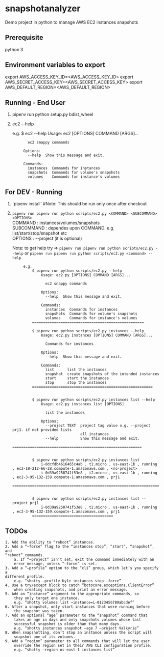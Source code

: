 # snapshotanalyzer
Demo project in python to manage AWS EC2 instances snapshots

## Prerequisite
python 3

## Environment variables to export
export AWS_ACCESS_KEY_ID=<AWS_ACCESS_KEY_ID>
export AWS_SECRET_ACCESS_KEY=<AWS_SECRET_ACCESS_KEY>
export AWS_DEFAULT_REGION=<AWS_DEFAULT_REGION>

## Running - End User
1) pipenv run python setup.py bdist_wheel
2) ec2 --help

    e.g. 
        $ ec2 --help
            Usage: ec2 [OPTIONS] COMMAND [ARGS]...
            
              ec2 snappy commands
            
            Options:
              --help  Show this message and exit.
            
            Commands:
              instances  Commands for instances
              snapshots  Commands for volume's snapshots
              volumes    Commands for instance's volumes
 
## For DEV - Running
1) `pipenv install' #Note: This should be run only once after checkout
2) `pipenv run pipenv run python scripts/ec2.py <COMMAND> <SUBCOMMAND> <OPTIONS>`
            <br/>COMMAND : instances/volumes/snapshots
            <br/>SUBCOMMAND : dependes upon COMMAND. e.g. list/start/stop/snapshot etc
            <br/>OPTIONS : --project (it is optional)
        <br/><p>Note: to get help try => `pipenv run pipenv run python scripts/ec2.py --help`
                                  or  `pipenv run pipenv run python scripts/ec2.py <command> --help`

         
            e.g. 
                $ pipenv run python scripts/ec2.py --help
                    Usage: ec2.py [OPTIONS] COMMAND [ARGS]...
                    
                      ec2 snappy commands
                    
                    Options:
                      --help  Show this message and exit.
                    
                    Commands:
                      instances  Commands for instances
                      snapshots  Commands for volume's snapshots
                      volumes    Commands for instance's volumes
                ===================================================
                
                $ pipenv run python scripts/ec2.py instances --help
                    Usage: ec2.py instances [OPTIONS] COMMAND [ARGS]...
                    
                      Commands for instances
                    
                    Options:
                      --help  Show this message and exit.
                    
                    Commands:
                      list      list the instances
                      snapshot  create snapshots of the intended instances
                      start     start the instances
                      stop      stop the instances
                =======================================================
                
                
                $ pipenv run python scripts/ec2.py instances list --help
                    Usage: ec2.py instances list [OPTIONS]
                    
                      list the instances
                    
                    Options:
                      --project TEXT  project tag value e.g. --project prj1. if not provided lists
                                      all instances
                      --help          Show this message and exit.  
                ===========================================================
                
                
                $ pipenv run python scripts/ec2.py instances list
                    i-0dcfdb4616465c4ab , t2.micro , us-east-1b , running , ec2-18-212-66-28.compute-1.amazonaws.com , <no-project>
                    i-0d39a9250741f53e8 , t2.micro , us-east-1b , running , ec2-3-95-132-159.compute-1.amazonaws.com , prj1  
                =====================================================================
                
                
                $ pipenv run python scripts/ec2.py instances list --project prj1
                    i-0d39a9250741f53e8 , t2.micro , us-east-1b , running , ec2-3-95-132-159.compute-1.amazonaws.com , prj1 
                =====================================
                
## TODOs
    1. Add the ability to “reboot” instances.
    2. Add a “—force” flag to the “instances stop”, “start”, “snapshot”, and
    “reboot” commands.
        a. If “—project” isn’t set, exit the command immediately with an
        error message, unless “—force” is set.
    3. Add a “—profile” option to the “cli” group, which let’s you specify a
    different profile.
        e.g. “shotty —profile Kyle instances stop —force”
    4. Use a try/except block to catch “botocore.exceptions.ClientError”
        when creating snapshots, and print an error message.
    5. Add an “instance” argument to the appropriate commands, so
        they only target one instance.
        e.g. “shotty volumes list —instance=i-0123456789abcdef”
    6. After a snapshot, only start instances that were running before
        the snapshot was taken.  
    7. Add an optional “age” parameter to the “snapshot” command that
        takes an age in days and only snapshots volumes whose last
        successful snapshot is older than that many days.
        e.g. “shotty instances snapshot —age 7 —project Valkyrie”
    8. When snapshotting, don’t stop an instance unless the script will
        snapshot one of its volumes.
    9. Add a “region” parameter to all commands that will let the user
        override the region set in their AWS CLI configuration profile.
        e.g. “shotty —region us-east-1 instances list”                                 
                              
                      

